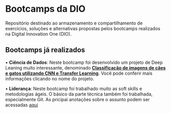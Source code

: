 # Bootcamps da DIO

Repositório destinado ao armazenamento e compartilhamento de exercícios, soluções e alternativas propostas pelos bootcamps realizados na Digital Innovation One (DIO).

## Bootcamps já realizados

• **Ciência de Dados**: Neste bootcamp foi desenvolvido um projeto de Deep Leaning muito interessante, denominado **[Classificação de imagens de cães e gatos utilizando CNN e Transfer Learning](https://github.com/tiagotff/DIO/blob/main/Ciencia_de_Dados_Unimed_BH/Modulo_5_Machine_Learning/desafios/Projeto_de_Transfer_Learning_em_Python/Classificacao_de_imagens_de_caes_e_gatos_utilizando_CNN_e_Transfer_Learning.ipynb)**. Você pode conferir mais informações clicando no nome do projeto.

• **Liderança**: Neste bootcamp foi trabalhado muito as soft skills e metodologias ágeis. O básico da parte técnica também foi trabalhada, especialmente Git. As pricipai anotações sobre o assunto podem ser acessadas [aqui](https://github.com/tiagotff/DIO/blob/main/Lideranca_Trainee_Carrefour/desafio/Introducao_Git_e_GitHub/Comandos_Git_Dio.txt)
